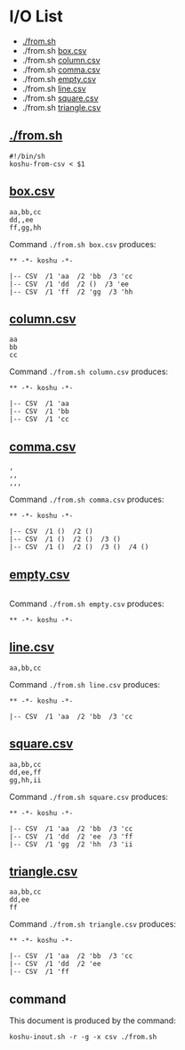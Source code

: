 # I/O List

- [./from.sh](#fromsh)
- ./from.sh [box.csv](#boxcsv)
- ./from.sh [column.csv](#columncsv)
- ./from.sh [comma.csv](#commacsv)
- ./from.sh [empty.csv](#emptycsv)
- ./from.sh [line.csv](#linecsv)
- ./from.sh [square.csv](#squarecsv)
- ./from.sh [triangle.csv](#trianglecsv)



## [./from.sh](./from.sh)

```
#!/bin/sh
koshu-from-csv < $1
```



## [box.csv](box.csv)

```
aa,bb,cc
dd,,ee
ff,gg,hh
```

Command `./from.sh box.csv` produces:

```
** -*- koshu -*-

|-- CSV  /1 'aa  /2 'bb  /3 'cc
|-- CSV  /1 'dd  /2 ()  /3 'ee
|-- CSV  /1 'ff  /2 'gg  /3 'hh
```



## [column.csv](column.csv)

```
aa
bb
cc
```

Command `./from.sh column.csv` produces:

```
** -*- koshu -*-

|-- CSV  /1 'aa
|-- CSV  /1 'bb
|-- CSV  /1 'cc
```



## [comma.csv](comma.csv)

```
,
,,
,,,
```

Command `./from.sh comma.csv` produces:

```
** -*- koshu -*-

|-- CSV  /1 ()  /2 ()
|-- CSV  /1 ()  /2 ()  /3 ()
|-- CSV  /1 ()  /2 ()  /3 ()  /4 ()
```



## [empty.csv](empty.csv)

```
```

Command `./from.sh empty.csv` produces:

```
** -*- koshu -*-

```



## [line.csv](line.csv)

```
aa,bb,cc
```

Command `./from.sh line.csv` produces:

```
** -*- koshu -*-

|-- CSV  /1 'aa  /2 'bb  /3 'cc
```



## [square.csv](square.csv)

```
aa,bb,cc
dd,ee,ff
gg,hh,ii
```

Command `./from.sh square.csv` produces:

```
** -*- koshu -*-

|-- CSV  /1 'aa  /2 'bb  /3 'cc
|-- CSV  /1 'dd  /2 'ee  /3 'ff
|-- CSV  /1 'gg  /2 'hh  /3 'ii
```



## [triangle.csv](triangle.csv)

```
aa,bb,cc
dd,ee
ff
```

Command `./from.sh triangle.csv` produces:

```
** -*- koshu -*-

|-- CSV  /1 'aa  /2 'bb  /3 'cc
|-- CSV  /1 'dd  /2 'ee
|-- CSV  /1 'ff
```



## command

This document is produced by the command:

```
koshu-inout.sh -r -g -x csv ./from.sh
```
